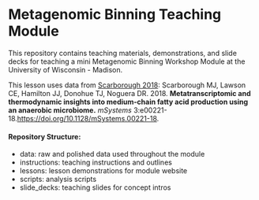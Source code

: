 # Metagenomic Binning Teaching Module

This repository contains teaching materials, demonstrations, and slide decks for teaching a mini Metagenomic Binning Workshop Module at the University of Wisconsin - Madison. 

This lesson uses data from [Scarborough 2018](https://msystems.asm.org/content/3/6/e00221-18): Scarborough MJ, Lawson CE, Hamilton JJ, Donohue TJ, Noguera DR. 2018. **Metatranscriptomic and thermodynamic insights into medium-chain fatty acid production using an anaerobic microbiome.** *mSystems* 3:e00221-18.https://doi.org/10.1128/mSystems.00221-18.


#### Repository Structure: 

- data: raw and polished data used throughout the module
- instructions: teaching instructions and outlines
- lessons: lesson demonstrations for module website
- scripts: analysis scripts
- slide_decks: teaching slides for concept intros
